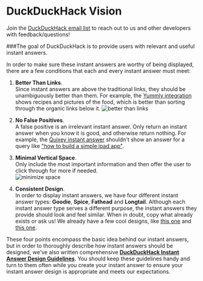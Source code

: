 # DuckDuckHack Vision

Join the [DuckDuckHack email list](https://www.listbox.com/subscribe/?list_id=197814) to reach out to us and other developers with feedback/questions!

###The goal of DuckDuckHack is to provide users with relevant and useful instant answers.

In order to make sure these instant answers are worthy of being displayed, there are a few conditions that each and every instant answer must meet:

1. **Better Than Links**.  
    Since instant answers are above the traditional links, they should be unambiguously better than them. For example, the [Yummly integration](https://duckduckgo.com/?q=garlic+steak+recipe) shows recipes and pictures of the food, which is better than sorting through the organic links below it.
    ![better than links](https://raw.github.com/duckduckgo/duckduckgo-documentation/master/duckduckhack/assets/better_than_links.png)


2. **No False Positives**.  
    A false positive is an irrelevant instant answer. Only return an instant answer when you know it is good, and otherwise return nothing. For example, the [Quixey instant answer](https://duckduckgo.com/?q=flight+search+app) shouldn't show an answer for a query like ["how to build a simple ipad app"](https://duckduckgo.com/?q=how+to+build+a+simple+ipad+app).

3. **Minimal Vertical Space**.  
    Only include the most important information and then offer the user to click through for more if needed.  
    ![minimize space](https://s3.amazonaws.com/ddg-assets/docs/minimize_space.png)

4. **Consistent Design**.  
    In order to display instant answers, we have four different instant answer types: **Goodie**, **Spice**, **Fathead** and **Longtail**. Although each instant answer type serves a different purpose, the instant answers they provide should look and feel similar. When in doubt, copy what already exists or ask us! We already have a few cool designs, like [this one](https://duckduckgo.com/?q=movies) and [this one](https://duckduckgo.com/?q=garlic+steak+recipe).

These four points encompass the basic idea behind our instant answers, but in order to thoroughly describe how instant answers should be designed, we've also written comprehensive [**DuckDuckHack Instant Answer Design Guidelines**](https://github.com/duckduckgo/duckduckgo-documentation/blob/master/duckduckhack/styleguides/design_styleguide.md). You should keep these guidelines handy and turn to them often while you create your instant answer to ensure your instant answer design is appropriate and meets our expectations.
